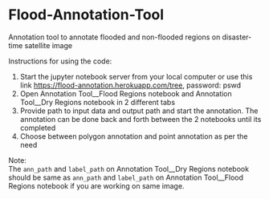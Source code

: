 # Flood-Annotation-Tool
Annotation tool to annotate flooded and non-flooded regions on disaster-time satellite image

Instructions for using the code:   
1. Start the jupyter notebook server from your local computer or use this link https://flood-annotation.herokuapp.com/tree, password: pswd    
2. Open Annotation Tool__Flood Regions notebook and Annotation Tool__Dry Regions notebook in 2 different tabs  
3. Provide path to input data and output path and start the annotation. The annotation can be done back and forth between the 2 notebooks until its completed  
4. Choose between polygon annotation and point annotation as per the need  

Note:  
The `ann_path` and `label_path` on Annotation Tool__Dry Regions notebook should be same as `ann_path` and `label_path` on Annotation Tool__Flood Regions notebook if you are working on same image.
